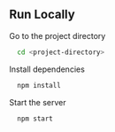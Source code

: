 ## Run Locally

Go to the project directory

```bash
  cd <project-directory>
```

Install dependencies

```bash
  npm install
```

Start the server

```bash
  npm start
```
